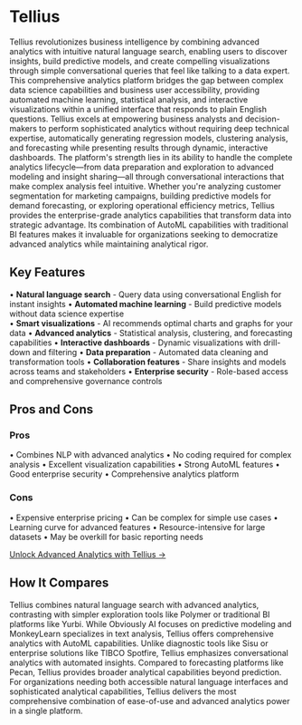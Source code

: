 # Tellius

Tellius revolutionizes business intelligence by combining advanced analytics with intuitive natural language search, enabling users to discover insights, build predictive models, and create compelling visualizations through simple conversational queries that feel like talking to a data expert. This comprehensive analytics platform bridges the gap between complex data science capabilities and business user accessibility, providing automated machine learning, statistical analysis, and interactive visualizations within a unified interface that responds to plain English questions. Tellius excels at empowering business analysts and decision-makers to perform sophisticated analytics without requiring deep technical expertise, automatically generating regression models, clustering analysis, and forecasting while presenting results through dynamic, interactive dashboards. The platform's strength lies in its ability to handle the complete analytics lifecycle—from data preparation and exploration to advanced modeling and insight sharing—all through conversational interactions that make complex analysis feel intuitive. Whether you're analyzing customer segmentation for marketing campaigns, building predictive models for demand forecasting, or exploring operational efficiency metrics, Tellius provides the enterprise-grade analytics capabilities that transform data into strategic advantage. Its combination of AutoML capabilities with traditional BI features makes it invaluable for organizations seeking to democratize advanced analytics while maintaining analytical rigor.

## Key Features

• **Natural language search** - Query data using conversational English for instant insights
• **Automated machine learning** - Build predictive models without data science expertise  
• **Smart visualizations** - AI recommends optimal charts and graphs for your data
• **Advanced analytics** - Statistical analysis, clustering, and forecasting capabilities
• **Interactive dashboards** - Dynamic visualizations with drill-down and filtering
• **Data preparation** - Automated data cleaning and transformation tools
• **Collaboration features** - Share insights and models across teams and stakeholders
• **Enterprise security** - Role-based access and comprehensive governance controls

## Pros and Cons

### Pros
• Combines NLP with advanced analytics
• No coding required for complex analysis
• Excellent visualization capabilities
• Strong AutoML features
• Good enterprise security
• Comprehensive analytics platform

### Cons
• Expensive enterprise pricing
• Can be complex for simple use cases
• Learning curve for advanced features
• Resource-intensive for large datasets
• May be overkill for basic reporting needs

[Unlock Advanced Analytics with Tellius →](https://www.tellius.com)

## How It Compares

Tellius combines natural language search with advanced analytics, contrasting with simpler exploration tools like Polymer or traditional BI platforms like Yurbi. While Obviously AI focuses on predictive modeling and MonkeyLearn specializes in text analysis, Tellius offers comprehensive analytics with AutoML capabilities. Unlike diagnostic tools like Sisu or enterprise solutions like TIBCO Spotfire, Tellius emphasizes conversational analytics with automated insights. Compared to forecasting platforms like Pecan, Tellius provides broader analytical capabilities beyond prediction. For organizations needing both accessible natural language interfaces and sophisticated analytical capabilities, Tellius delivers the most comprehensive combination of ease-of-use and advanced analytics power in a single platform.